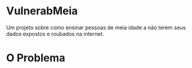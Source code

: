 # VulnerabMeia
Um projeto sobre como ensinar pessoas de meia idade a não terem seus dados expostos e roubados na internet.

# O Problema

